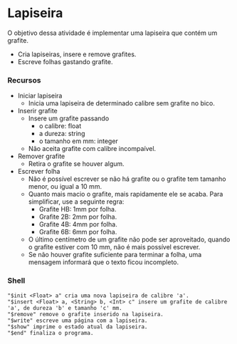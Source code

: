 # Lapiseira

O objetivo dessa atividade é implementar uma lapiseira que contém um grafite.

* Cria lapiseiras, insere e remove grafites.
* Escreve folhas gastando grafite.

### Recursos
* Iniciar lapiseira
  * Inicia uma lapiseira de determinado calibre sem grafite no bico.
* Inserir grafite
  * Insere um grafite passando
    * o calibre: float
    * a dureza: string
    * o tamanho em mm: integer
  * Não aceita grafite com calibre incompaível.
* Remover grafite
  * Retira o grafite se houver algum.
* Escrever folha
  * Não é possível escrever se não há grafite ou o grafite tem tamanho menor, ou igual a 10 mm.
  * Quanto mais macio o grafite, mais rapidamente ele se acaba. Para simplificar, use a seguinte regra: 
    * Grafite HB: 1mm por folha. 
    * Grafite 2B: 2mm por folha. 
    * Grafite 4B: 4mm por folha. 
    * Grafite 6B: 6mm por folha.
  * O último centímetro de um grafite não pode ser aproveitado, quando o grafite estiver com 10 mm, não é mais possível escrever.
  * Se não houver grafite suficiente para terminar a folha, uma mensagem informará que o texto ficou incompleto.

### Shell
````
"$init <Float> a" cria uma nova lapiseira de calibre 'a'.
"$insert <Float> a, <String> b, <Int> c" insere um grafite de calibre 'a', de dureza 'b' e tamanho 'c' mm.
"$remove" remove o grafite inserido na lapiseira.
"$write" escreve uma página com a lapiseira.
"$show" imprime o estado atual da lapiseira.
"$end" finaliza o programa.
